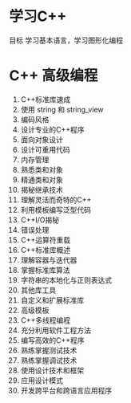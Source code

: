 # 学习C++
目标 学习基本语言，学习图形化编程



# C++ 高级编程
1. C++标准库速成
2. 使用 string 和 string_view
3. 编码风格
4. 设计专业的C++程序
5. 面向对象设计
6. 设计可重用代码
7. 内存管理
8. 熟悉类和对象
9. 精通类和对象
10. 揭秘继承技术
11. 理解灵活而奇特的C++
12. 利用模板编写泛型代码
13. C++I/O揭秘
14. 错误处理
15. C++运算符重载
16. C++标准库概述
17. 理解容器与迭代器
18. 掌握标准库算法
19. 字符串的本地化与正则表达式
20. 其他库工具
21. 自定义和扩展标准库
22. 高级模板
23. C++多线程编程
24. 充分利用软件工程方法
25. 编写高效的C++程序
26. 熟练掌握测试技术
27. 熟练掌握调试技术
28. 使用设计技术和框架
29. 应用设计模式
30. 开发跨平台和跨语言应用程序

